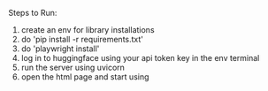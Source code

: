 Steps to Run:

1) create an env for library installations
2) do 'pip install -r requirements.txt'
3) do 'playwright install'
4) log in to huggingface using your api token key in the env terminal
5) run the server using uvicorn
6) open the html page and start using 
